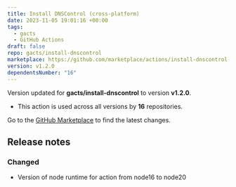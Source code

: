 ```yaml
---
title: Install DNSControl (cross-platform)
date: 2023-11-05 19:01:16 +00:00
tags:
  - gacts
  - GitHub Actions
draft: false
repo: gacts/install-dnscontrol
marketplace: https://github.com/marketplace/actions/install-dnscontrol-cross-platform
version: v1.2.0
dependentsNumber: "16"
---
```



Version updated for **gacts/install-dnscontrol** to version **v1.2.0**.
- This action is used across all versions by **16** repositories.

Go to the [GitHub Marketplace](https://github.com/marketplace/actions/install-dnscontrol-cross-platform) to find the latest changes.

## Release notes

### Changed

- Version of node runtime for action from node16 to node20
